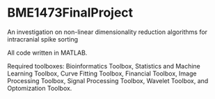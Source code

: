 # BME1473FinalProject

An investigation on non-linear dimensionality reduction algorithms for intracranial spike sorting

All code written in MATLAB.

Required toolboxes: Bioinformatics Toolbox, Statistics and Machine Learning Toolbox, Curve Fitting Toolbox, Financial Toolbox, Image Processing Toolbox, Signal Processing Toolbox, Wavelet Toolbox, and Optomization Toolbox.
